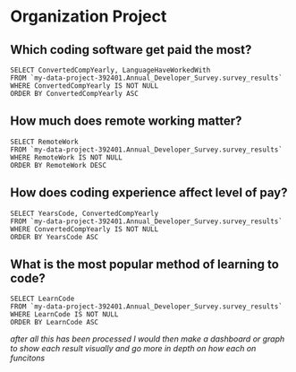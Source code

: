 # Organization Project

## Which coding software get paid the most?
```
SELECT ConvertedCompYearly, LanguageHaveWorkedWith
FROM `my-data-project-392401.Annual_Developer_Survey.survey_results`
WHERE ConvertedCompYearly IS NOT NULL
ORDER BY ConvertedCompYearly ASC
```
## How much does remote working matter?
```
SELECT RemoteWork
FROM `my-data-project-392401.Annual_Developer_Survey.survey_results`
WHERE RemoteWork IS NOT NULL
ORDER BY RemoteWork DESC
```
## How does coding experience affect level of pay?
```
SELECT YearsCode, ConvertedCompYearly
FROM `my-data-project-392401.Annual_Developer_Survey.survey_results`
WHERE ConvertedCompYearly IS NOT NULL
ORDER BY YearsCode ASC
```
## What is the most popular method of learning to code?
```
SELECT LearnCode
FROM `my-data-project-392401.Annual_Developer_Survey.survey_results`
WHERE LearnCode IS NOT NULL
ORDER BY LearnCode ASC
```
*after all this has been processed I would then make a dashboard or graph to show each result visually and go more in depth on how each on funcitons*
